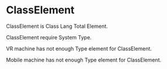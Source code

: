 # ClassElement

ClassElement is Class Lang Total Element.

ClassElement require System Type.

VR machine has not enough Type element for ClassElement.

Mobile machine has not enough Type element for ClassElement.